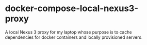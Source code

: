 # docker-compose-local-nexus3-proxy
A local Nexus 3 proxy for my laptop whose purpose is to cache dependencies for docker containers and locally provisioned servers.
